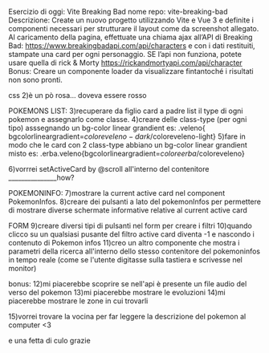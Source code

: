 Esercizio di oggi: Vite Breaking Bad
nome repo: vite-breaking-bad
Descrizione:
Create un nuovo progetto utilizzando Vite e Vue 3 e definite i componenti necessari per strutturare il layout come da screenshot allegato.
Al caricamento della pagina, effettuate una chiama ajax all’API di Breaking Bad:
https://www.breakingbadapi.com/api/characters
e con i dati restituiti, stampate una card per ogni personaggio.
SE l’api non funziona, potete usare quella di rick & Morty
https://rickandmortyapi.com/api/character
Bonus:
Creare un componente loader da visualizzare fintantoché i risultati non sono pronti.

css
2)è un pò rosa... doveva essere rosso

POKEMONS LIST:
3)recuperare da figlio card a padre list il type di ogni pokemon e assegnarlo come classe.
4)creare delle class-type (per ogni tipo) asssegnando un bg-color linear grandient es: .veleno{ bgcolorlineargradient=$coloreveleno-dark/$coloreveleno-light}
5)fare in modo che le card con 2 class-type abbiano un bg-color linear grandient misto es: .erba.veleno{bgcolorlineargradient=$coloreerba/$coloreveleno}

6)vorrrei setActiveCard by @scroll all'interno del contenitore _______________how?

POKEMONINFO:
7)mostrare la current active card nel component PokemonInfos.
8)creare dei pulsanti a lato del pokemonInfos per permettere di mostrare diverse schermate informative relative al current active card

FORM
9)creare diversi tipi di pulsanti nel form per creare i filtri
10)quando clicco su un qualsiasi pusante del filtro active card diventa -1 e nascondo i contenuto di Pokemon infos 
11)creo un altro componente che mostra i parametri della ricerca all'interno dello stesso contenitore del pokemoninfos in tempo reale (come se l'utente digitasse sulla tastiera e scrivesse nel monitor)

bonus:
12)mi piacerebbe scoprire se nell'api è presente un file audio del verso del pokemon
13)mi piacerebbe mostrare le evoluzioni
14)mi piacerebbe mostrare le zone in cui trovarli

15)vorrei trovare la vocina per far leggere la descrizione del pokemon al computer <3

e una fetta di culo grazie